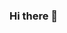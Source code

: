 ### Hi there 👋

<!--
**Maleyka-gh/Maleyka-gh** is a ✨ _special_ ✨ repository because its `README.md` (this file) appears on your GitHub profile.

Here are some ideas to get you started:

- 🔭 I’m currently working on "Real time emotion detection" project as  a research project before master thesis as a part of my master program.
- 🌱 Final year master student in "Communication Systems and Networks" , TH Köln, Germany. 
